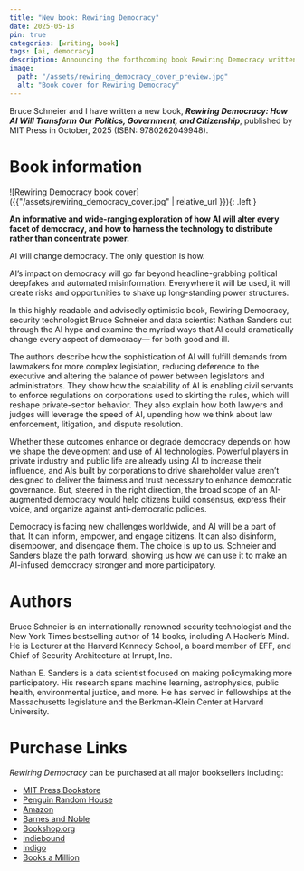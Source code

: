 ```yaml
---
title: "New book: Rewiring Democracy"
date: 2025-05-18
pin: true
categories: [writing, book]
tags: [ai, democracy]
description: Announcing the forthcoming book Rewiring Democracy written with Bruce Schneier
image:
  path: "/assets/rewiring_democracy_cover_preview.jpg"
  alt: "Book cover for Rewiring Democracy"
---
```


Bruce Schneier and I have written a new book, ***Rewiring Democracy: How AI Will Transform Our Politics, Government, and Citizenship***, published by MIT Press in October, 2025 (ISBN: 9780262049948).

# Book information

![Rewiring Democracy book cover]({{"/assets/rewiring_democracy_cover.jpg" | relative_url }}){: .left }

**An informative and wide-ranging exploration of how AI will alter every facet of democracy, and how to harness the technology to distribute rather than concentrate power.**

AI will change democracy. The only question is how.

AI’s impact on democracy will go far beyond headline-grabbing political deepfakes and automated misinformation. Everywhere it will be used, it will create risks and opportunities to shake up long-standing power structures.

In this highly readable and advisedly optimistic book, Rewiring Democracy, security technologist Bruce Schneier and data scientist Nathan Sanders cut through the AI hype and examine the myriad ways that AI could dramatically change every aspect of democracy— for both good and ill.

The authors describe how the sophistication of AI will fulfill demands from lawmakers for more complex legislation, reducing deference to the executive and altering the balance of power between legislators and administrators. They show how the scalability of AI is enabling civil servants to enforce regulations on corporations used to skirting the rules, which will reshape private-sector behavior. They also explain how both lawyers and judges will leverage the speed of AI, upending how we think about law enforcement, litigation, and dispute resolution.

Whether these outcomes enhance or degrade democracy depends on how we shape the development and use of AI technologies. Powerful players in private industry and public life are already using AI to increase their influence, and AIs built by corporations to drive shareholder value aren’t designed to deliver the fairness and trust necessary to enhance democratic governance. But, steered in the right direction, the broad scope of an AI-augmented democracy would help citizens build consensus, express their voice, and organize against anti-democratic policies.

Democracy is facing new challenges worldwide, and AI will be a part of that. It can inform, empower, and engage citizens. It can also disinform, disempower, and disengage them. The choice is up to us. Schneier and Sanders blaze the path forward, showing us how we can use it to make an AI-infused democracy stronger and more participatory.

# Authors

Bruce Schneier is an internationally renowned security technologist and the New York Times bestselling author of 14 books, including A Hacker’s Mind. He is Lecturer at the Harvard Kennedy School, a board member of EFF, and Chief of Security Architecture at Inrupt, Inc.

Nathan E. Sanders is a data scientist focused on making policymaking more participatory. His research spans machine learning, astrophysics, public health, environmental justice, and more. He has served in fellowships at the Massachusetts legislature and the Berkman-Klein Center at Harvard University.

# Purchase Links

*Rewiring Democracy* can be purchased at all major booksellers including:

<ul>
  <li><a 
  title="MIT Press Bookstore"
  href="https://mitpressbookstore.mit.edu/book/9780262049948"
  target="_blank">MIT Press Bookstore</a>
  </li>
  <li><a 
  title="Penguin Random House"
  href="https://www.penguinrandomhouse.com/search/site/?q=9780262049948"
  target="_blank">Penguin Random House</a>
  </li>
  <li><a 
  title="Amazon"
  href="https://www.amazon.com/dp/0262049945/"
  target="_blank">Amazon</a>
  </li>
  <li><a 
  title="Barnes and Noble"
  href="https://www.barnesandnoble.com/s/9780262049948/"
  target="_blank">Barnes and Noble</a>
  </li>
  <li><a 
  title="Bookshop.org"
  href="https://bookshop.org/a/2238/9780262049948"
  target="_blank">Bookshop.org</a>
  </li>
  <li><a 
  title="Indiebound"
  href="https://www.indiebound.org/book/9780262049948"
  target="_blank">Indiebound</a>
  </li>
  <li><a 
  title="Indigo"
  href="https://www.chapters.indigo.ca/books/search?keywords=9780262049948&amp;pageSize=10"
  target="_blank">Indigo</a>
  </li>
  <li><a 
  title="Books a Million"
  href="http://www.booksamillion.com/search?query=9780262049948&where=All"
  target="_blank">Books a Million</a>
  </li>
</ul>
